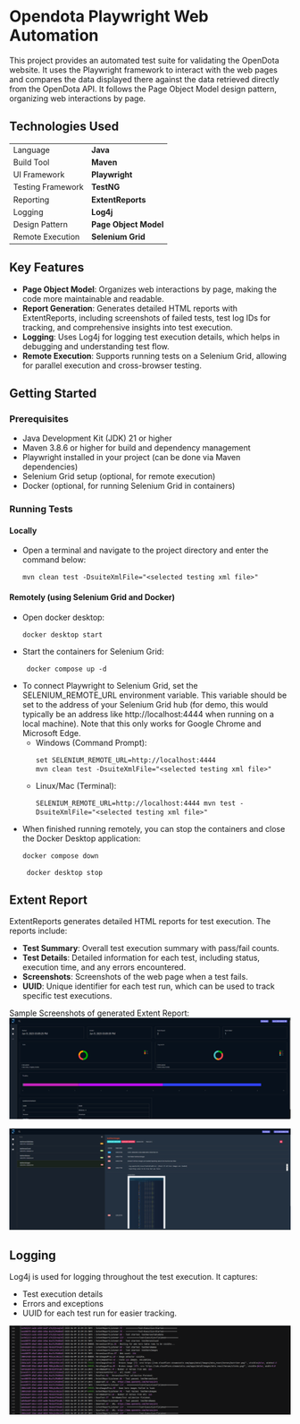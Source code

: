 # Opendota Playwright Web Automation
This project provides an automated test suite for validating the OpenDota website. It uses the Playwright framework to interact with the web pages and compares the data displayed there against the data retrieved directly from the OpenDota API. It follows the Page Object Model design pattern, organizing web interactions by page.

## Technologies Used
|                   |                       |
| ----------------- | --------------------- |
| Language          | **Java**              |
| Build Tool        | **Maven**             |
| UI Framework      | **Playwright**        |
| Testing Framework | **TestNG**            |
| Reporting         | **ExtentReports**     |
| Logging           | **Log4j**             |
| Design Pattern    | **Page Object Model** |
| Remote Execution  | **Selenium Grid**     |

## Key Features

- **Page Object Model**: Organizes web interactions by page, making the code more maintainable and readable.
- **Report Generation**: Generates detailed HTML reports with ExtentReports, including screenshots of failed tests, test log IDs for tracking, and comprehensive insights into test execution.
- **Logging**: Uses Log4j for logging test execution details, which helps in debugging and understanding test flow.
- **Remote Execution**: Supports running tests on a Selenium Grid, allowing for parallel execution and cross-browser testing.

## Getting Started
### Prerequisites
- Java Development Kit (JDK) 21 or higher
- Maven 3.8.6 or higher for build and dependency management
- Playwright installed in your project (can be done via Maven dependencies)
- Selenium Grid setup (optional, for remote execution)
- Docker (optional, for running Selenium Grid in containers)

### Running Tests
#### Locally
- Open a terminal and navigate to the project directory and enter the command below:
   ```shell
   mvn clean test -DsuiteXmlFile="<selected testing xml file>"
   ```
#### Remotely (using Selenium Grid and Docker)
- Open docker desktop:
   ```shell
   docker desktop start
   ```
- Start the containers for Selenium Grid:
   ```shell
    docker compose up -d
    ```
- To connect Playwright to Selenium Grid, set the SELENIUM_REMOTE_URL environment variable. This variable should be set to the address of your Selenium Grid hub (for demo, this would typically be an address like http://localhost:4444 when running on a local machine). Note that this only works for Google Chrome and Microsoft Edge.
    - Windows (Command Prompt):
      ```shell
      set SELENIUM_REMOTE_URL=http://localhost:4444
      mvn clean test -DsuiteXmlFile="<selected testing xml file>"
    - Linux/Mac (Terminal):
      ```shell
      SELENIUM_REMOTE_URL=http://localhost:4444 mvn test -DsuiteXmlFile="<selected testing xml file>"
        ```
- When finished running remotely, you can stop the containers and close the Docker Desktop application:
   ```shell
   docker compose down
   ```
  ```shell
   docker desktop stop
   ```
  
## Extent Report
ExtentReports generates detailed HTML reports for test execution. The reports include:
- **Test Summary**: Overall test execution summary with pass/fail counts.
- **Test Details**: Detailed information for each test, including status, execution time, and any errors encountered.
- **Screenshots**: Screenshots of the web page when a test fails.
- **UUID**: Unique identifier for each test run, which can be used to track specific test executions.

Sample Screenshots of generated Extent Report:
![extent_report_dashboard](readme-screenshots/extent_report_dashboard.png)

![extent_report_failed_test](readme-screenshots/extent_report_failed_test.png)

## Logging
Log4j is used for logging throughout the test execution. It captures:
- Test execution details
- Errors and exceptions
- UUID for each test run for easier tracking.

![generated_logs](readme-screenshots/logs.png)